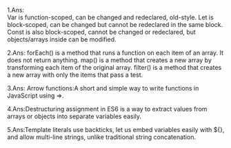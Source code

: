 1.Ans:  
Var is function-scoped, can be changed and redeclared, old-style.
Let is block-scoped, can be changed but cannot be redeclared in the same block.
Const is also block-scoped, cannot be changed or redeclared, but objects/arrays inside can be modified.

2.Ans:
forEach() is a method that runs a function on each item of an array. It does not return anything.
map() is a method that creates a new array by transforming each item of the original array.
filter() is a method that creates a new array with only the items that pass a test.

3.Ans:
Arrow functions:A short and simple way to write functions in JavaScript using =>.

4.Ans:Destructuring assignment in ES6 is a way to extract values from arrays or objects into separate variables easily.

5.Ans:Template literals use backticks, let us embed variables easily with ${}, and allow multi-line strings, unlike traditional string concatenation.
